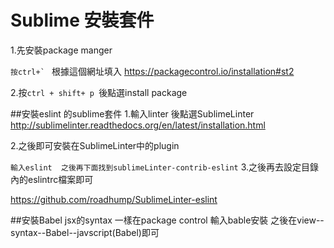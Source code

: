 # Sublime 安裝套件

1.先安裝package manger

``按ctrl+` ``
根據這個網址填入
https://packagecontrol.io/installation#st2

2.按`ctrl + shift+ p `後點選install package

##安裝eslint 的sublime套件
1.輸入linter 後點選SublimeLinter
http://sublimelinter.readthedocs.org/en/latest/installation.html

2.之後即可安裝在SublimeLinter中的plugin

`輸入eslint  之後再下面找到sublimeLinter-contrib-eslint`
3.之後再去設定目錄內的eslintrc檔案即可


https://github.com/roadhump/SublimeLinter-eslint

##安裝Babel jsx的syntax
一樣在package control 輸入bable安裝
之後在view--syntax--Babel--javscript(Babel)即可





